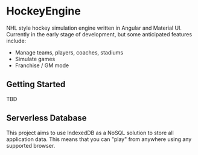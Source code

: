 # HockeyEngine

NHL style hockey simulation engine written in Angular and Material UI. Currently in the early stage of development, but some anticipated features include:

- Manage teams, players, coaches, stadiums
- Simulate games
- Franchise / GM mode

## Getting Started

TBD

## Serverless Database

This project aims to use IndexedDB as a NoSQL solution to store all application data. This means that you can "play" from anywhere using any supported browser.
